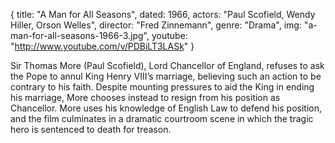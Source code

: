 {
  title: "A Man for All Seasons",
  dated:  1966,
  actors: "Paul Scofield, Wendy Hiller, Orson Welles",
  director: "Fred Zinnemann",
  genre: "Drama",
  img: "a-man-for-all-seasons-1966-3.jpg",
  youtube: "http://www.youtube.com/v/PDBiLT3LASk"
}

Sir Thomas More (Paul Scofield), Lord Chancellor of England, refuses to ask the Pope to annul King Henry VIII’s marriage, believing such an action to be contrary to his faith. Despite mounting pressures to aid the King in ending his marriage, More chooses instead to resign from his position as Chancellor. More uses his knowledge of English Law to defend his position, and the film culminates in a dramatic courtroom scene in which the tragic hero is sentenced to death for treason. 